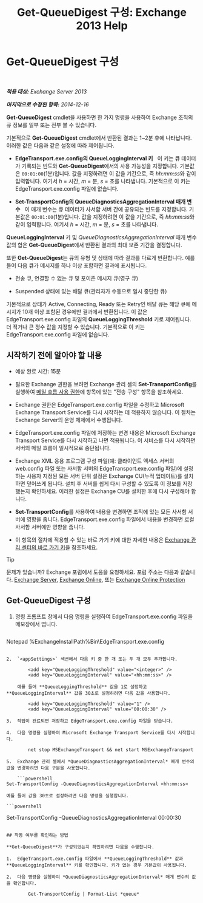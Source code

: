 ﻿---
title: 'Get-QueueDigest 구성: Exchange 2013 Help'
TOCTitle: Get-QueueDigest 구성
ms:assetid: f730c520-4ba5-4a15-8846-132bff500bb8
ms:mtpsurl: https://technet.microsoft.com/ko-kr/library/Dn505733(v=EXCHG.150)
ms:contentKeyID: 59635552
ms.date: 05/22/2018
mtps_version: v=EXCHG.150
ms.translationtype: MT
---

# Get-QueueDigest 구성

 

_**적용 대상:** Exchange Server 2013_

_**마지막으로 수정된 항목:** 2014-12-16_

**Get-QueueDigest** cmdlet을 사용하면 한 가지 명령을 사용하여 Exchange 조직의 큐 정보를 일부 또는 전부 볼 수 있습니다.

기본적으로 **Get-QueueDigest** cmdlet에서 반환된 결과는 1~2분 후에 나타납니다. 이러한 값은 다음과 같은 설정에 따라 제어됩니다.

  - **EdgeTransport.exe.config의 QueueLoggingInterval 키**   이 키는 큐 데이터가 기록되는 빈도와 **Get-QueueDigest**에서의 사용 가능성을 지정합니다. 기본값은 `00:01:00`(1분)입니다. 값을 지정하려면 이 값을 기간으로, 즉 *hh:mm:ss*와 같이 입력합니다. 여기서 *h* = 시간, *m* = 분, *s* = 초를 나타냅니다. 기본적으로 이 키는 EdgeTransport.exe.config 파일에 없습니다.

  - **Set-TransportConfig의 QueueDiagnosticsAggregationInterval 매개 변수**   이 매개 변수는 큐 데이터가 사서함 서버 간에 공유되는 빈도를 지정합니다. 기본값은 `00:01:00`(1분)입니다. 값을 지정하려면 이 값을 기간으로, 즉 *hh:mm:ss*와 같이 입력합니다. 여기서 *h* = 시간, *m* = 분, *s* = 초를 나타냅니다.

**QueueLoggingInterval** 키 및 *QueueDiagnosticsAggregationInterval* 매개 변수 값의 합은 **Get-QueueDigest**에서 반환된 결과의 최대 보존 기간을 결정합니다.

또한 **Get-QueueDigest**는 큐의 유형 및 상태에 따라 결과를 다르게 반환합니다. 예를 들어 다음 큐가 메시지를 하나 이상 포함하면 결과에 표시됩니다.

  - 전송 큐, 연결할 수 없는 큐 및 포이즌 메시지 큐(영구 큐)

  - Suspended 상태에 있는 배달 큐(관리자가 수동으로 일시 중단한 큐)

기본적으로 상태가 Active, Connecting, Ready 또는 Retry인 배달 큐는 해당 큐에 메시지가 10개 이상 포함된 경우에만 결과에서 반환됩니다. 이 값은 EdgeTransport.exe.config 파일의 **QueueLoggingThreshold** 키로 제어됩니다. 더 적거나 큰 정수 값을 지정할 수 있습니다. 기본적으로 이 키는 EdgeTransport.exe.config 파일에 없습니다.

## 시작하기 전에 알아야 할 내용

  - 예상 완료 시간: 15분

  - 필요한 Exchange 권한을 보려면 Exchange 관리 셸의 **Set-TransportConfig**를 실행하여 [메일 흐름 사용 권한](mail-flow-permissions-exchange-2013-help.md)에 항목에 있는 "전송 구성" 항목을 참조하세요.

  - Exchange 권한은 EdgeTransport.exe.config 파일을 수정하고 Microsoft Exchange Transport Service를 다시 시작하는 데 적용하지 않습니다. 이 절차는 Exchange Server의 운영 체제에서 수행됩니다.

  - EdgeTransport.exe.config 파일에 저장하는 변경 내용은 Microsoft Exchange Transport Service를 다시 시작하고 나면 적용됩니다. 이 서비스를 다시 시작하면 서버의 메일 흐름이 일시적으로 중단됩니다.

  - Exchange XML 응용 프로그램 구성 파일(예: 클라이언트 액세스 서버의 web.config 파일 또는 사서함 서버의 EdgeTransport.exe.config 파일)에 설정하는 사용자 지정된 모든 서버 단위 설정은 Exchange CU(누적 업데이트)를 설치하면 덮어쓰게 됩니다. 설치 후 서버를 쉽게 다시 구성할 수 있도록 이 정보를 저장했는지 확인하세요. 이러한 설정은 Exchange CU를 설치한 후에 다시 구성해야 합니다.

  - **Set-TransportConfig**를 사용하여 내용을 변경하면 조직에 있는 모든 사서함 서버에 영향을 줍니다. EdgeTransport.exe.config 파일에서 내용을 변경하면 로컬 사서함 서버에만 영향을 줍니다.

  - 이 항목의 절차에 적용할 수 있는 바로 가기 키에 대한 자세한 내용은 [Exchange 관리 센터의 바로 가기 키](keyboard-shortcuts-in-the-exchange-admin-center-exchange-online-protection-help.md)을 참조하세요.


> [!TIP]
> 문제가 있습니까? Exchange 포럼에서 도움을 요청하세요. 포럼 주소는 다음과 같습니다. <A href="https://go.microsoft.com/fwlink/p/?linkid=60612">Exchange Server</A>, <A href="https://go.microsoft.com/fwlink/p/?linkid=267542">Exchange Online</A>, 또는 <A href="https://go.microsoft.com/fwlink/p/?linkid=285351">Exchange Online Protection</A>



## Get-QueueDigest 구성

1.  명령 프롬프트 창에서 다음 명령을 실행하여 EdgeTransport.exe.config 파일을 메모장에서 엽니다.
    
    ```powershell
Notepad %ExchangeInstallPath%Bin\EdgeTransport.exe.config
```

2.  `<appSettings>` 섹션에서 다음 키 중 한 개 또는 두 개 모두 추가합니다.
    
        <add key="QueueLoggingThreshold" value="<integer>" />
        <add key="QueueLoggingInterval" value="<hh:mm:ss>" />
    
    예를 들어 **QueueLoggingThreshold** 값을 1로 설정하고 **QueueLoggingInterval** 값을 30초로 설정하려면 다음 값을 사용합니다.
    
        <add key="QueueLoggingThreshold" value="1" />
        <add key="QueueLoggingInterval" value="00:00:30" />

3.  작업이 완료되면 저장하고 EdgeTransport.exe.config 파일을 닫습니다.

4.  다음 명령을 실행하여 Microsoft Exchange Transport Service를 다시 시작합니다.
    
        net stop MSExchangeTransport && net start MSExchangeTransport

5.  Exchange 관리 셸에서 *QueueDiagnosticsAggregationInterval* 매개 변수의 값을 변경하려면 다음 구문을 사용합니다.
    
    ```powershell
Set-TransportConfig -QueueDiagnosticsAggregationInterval <hh:mm:ss>
```
    
    예를 들어 값을 30초로 설정하려면 다음 명령을 실행합니다.
    
    ```powershell
Set-TransportConfig -QueueDiagnosticsAggregationInterval 00:00:30
```

## 작동 여부를 확인하는 방법

**Get-QueueDigest**가 구성되었는지 확인하려면 다음을 수행합니다.

1.  EdgeTransport.exe.config 파일에서 **QueueLoggingThreshold** 값과 **QueueLoggingInterval** 키를 확인합니다. 키가 없는 경우 기본값이 사용됩니다.

2.  다음 명령을 실행하여 *QueueDiagnosticsAggregationInterval* 매개 변수의 값을 확인합니다.
    
        Get-TransportConfig | Format-List *queue*

